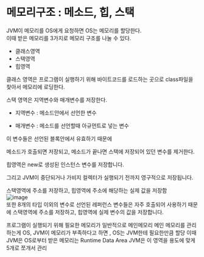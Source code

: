 # 메모리구조 : 메소드, 힙, 스택

JVM이 메모리를 OS에게 요청하면 OS는 메모리를 할당한다.   
이때 받은 메모리를 3가지로 메모리 구조를 나눌 수 있다.
* 클래스영역
* 스택영역
* 힙영역   


클래스 영역은 프로그램이 실행하기 위해 바이트코드를 로드하는 곳으로 class파일을 찾아서 메모리에 로딩한다.

스택 영역은 지역변수와 매개변수를 저장한다.

* 지역변수 : 메소드안에서 선언한 변수

* 매개변수 : 메소드를 선언할때 아규먼트로 넣는 변수

이 변수들은 선언된 블록안에서 유효하기 때문에

메소드가 호출되면 저장되고, 메소드가 끝나면 스택에 저장되어 있던 변수를 제거한다.

힙영역은 new로 생성된 인스턴스 변수를 저장합니다.

그리고 JVM이 중단되거나 가비지 컬렉터가 실행되기 전까지 영구적으로 저장됩니다.

스택영역에 주소를 저장하고, 힙영역에 주소에 해당하는 실제 값을 저장함   
![image](https://user-images.githubusercontent.com/37826908/119360818-fa6e5700-bce5-11eb-8061-698d3a54501b.png)   
또한 8개의 타입 이외의 변수로 선언된 레퍼런스 변수들은 자주 호출되어 사용하기 때문에 스택영역에 주소를 저장하고, 힙영역에 실제 변수의 값을 저장합니다.

프로그램이 실행되기 위해 필요한 메모리가 일반적으로 메인메모리
메인 메모리를 관리하는게 OS,
JVM이 메모리가 부족하다고 하면 ,
OS는 JVM한테 필요한만큼 할당
이때 JVM은 OS로부터 받은 메모리는 Runtime Data Area
JVM은 이 영역을 용도에 맞게 5개로 쪼개서 관리
